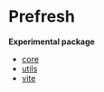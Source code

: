 # Prefresh

**Experimental package**

- [core](https://github.com/JoviDeCroock/prefresh/tree/master/packages/core)
- [utils](https://github.com/JoviDeCroock/prefresh/tree/master/packages/utils)
- [vite](https://github.com/JoviDeCroock/prefresh/tree/master/packages/vite)

